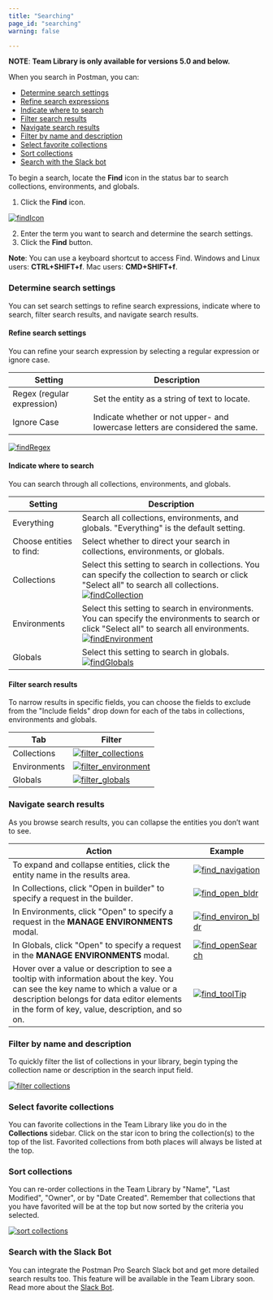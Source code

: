 ```yaml
---
title: "Searching"
page_id: "searching"
warning: false

---
```


 **NOTE**: **Team Library is only available for versions 5.0 and below.**



When you search in Postman, you can:
* [Determine search settings](#determine) 
* [Refine search expressions](#refine)
* [Indicate where to search](#indicate)
* [Filter search results](#filter)
* [Navigate search results](#navigate)
* [Filter by name and description](#filtername)
* [Select favorite collections](#select)
* [Sort collections](#sort)
* [Search with the Slack bot](#search)

To begin a search, locate the **Find** icon in the status bar to search collections, environments, and globals. 

1. Click the **Find** icon. 

[![findIcon](https://assets.postman.com/postman-docs/Find_icon2.png)](https://assets.postman.com/postman-docs/Find_icon2.png)

2. Enter the term you want to search and determine the search settings.
3. Click the **Find** button.

**Note**: You can use a keyboard shortcut to access Find. Windows and Linux users: **CTRL+SHIFT+f**. Mac users: **CMD+SHIFT+f**. 

<h3 id="determine">Determine search settings</h3>
You can set search settings to refine search expressions, indicate where to search, filter search results, and navigate search results.

<h4 id="refine">Refine search settings</h4>
You can refine your search expression by selecting a regular expression or ignore case. 

| **Setting**  | **Description** |
| --- | --- |
| Regex (regular expression) | Set the entity as a string of text to locate.  |
| Ignore Case| Indicate whether or not upper- and lowercase letters are considered the same. |

[![findRegex](https://assets.postman.com/postman-docs/Find_regex1.png)](https://assets.postman.com/postman-docs/Find_regex1.png)

<h4 id="indicate">Indicate where to search</h4>
You can search through all collections, environments, and globals.

| **Setting**  | **Description** |
| --- | --- |
| Everything| Search all collections, environments, and globals. "Everything" is the default setting.  |
| Choose entities to find:| Select whether to direct your search in collections, environments, or globals. |
| Collections | Select this setting to search in collections. You can specify the collection to search or click "Select all" to search all collections.<br> [![findCollection](https://assets.postman.com/postman-docs/Find_searchCollections.jpg)](https://assets.postman.com/postman-docs/Find_searchCollections.jpg) |
| Environments| Select this setting to search in environments. You can specify the environments to search or click "Select all" to search all environments.<br>   [![findEnvironment](https://assets.postman.com/postman-docs/Find_environments.jpeg)](https://assets.postman.com/postman-docs/Find_environments.jpeg)|
| Globals| Select this setting to search in globals. <br> [![findGlobals](https://assets.postman.com/postman-docs/Find_globals.jpeg)](https://assets.postman.com/postman-docs/Find_globals.jpeg) |


<h4 id="filter">Filter search results</h4>
To narrow results in specific fields, you can choose the fields to exclude from the "Include fields" drop down for each of the tabs in collections, environments and globals.

|**Tab**  | **Filter**  |
| --- | --- |
| Collections| [![filter_collections](https://assets.postman.com/postman-docs/Filter_collections.png)](https://assets.postman.com/postman-docs/Filter_collections.png) |
| Environments| [![filter_environment](https://assets.postman.com/postman-docs/Find_environments_filter_1.jpeg)](https://assets.postman.com/postman-docs/Find_environments_filter_1.jpeg) |
| Globals |  [![filter_globals](https://assets.postman.com/postman-docs/Find_globals_filter_2.jpeg)](https://assets.postman.com/postman-docs/Find_globals_filter_2.jpeg)   |

<h3 id="navigate">Navigate search results</h3>
As you browse search results, you can collapse the entities you don’t want to see.

|**Action** |**Example**  |
| --- | --- |
| To expand and collapse entities, click the entity name in the results area.| [![find_navigation](https://assets.postman.com/postman-docs/Find_navigatingResults4.jpeg)](https://assets.postman.com/postman-docs/Find_navigatingResults4.jpeg) |
| In Collections, click "Open in builder" to specify a request in the builder. | [![find_open_bldr](https://assets.postman.com/postman-docs/FIND_collection_openINBld3.jpeg)](https://assets.postman.com/postman-docs/FIND_collection_openINBld3.jpeg)|
| In Environments, click "Open" to specify a request in the **MANAGE ENVIRONMENTS** modal. |[![find_environ_bldr](https://assets.postman.com/postman-docs/FIND_environments_Open.jpeg)](https://assets.postman.com/postman-docs/FIND_environments_Open.jpeg)  |
| In Globals,  click "Open" to specify a request in the **MANAGE ENVIRONMENTS** modal. |[![find_openSearch](https://assets.postman.com/postman-docs/Find_openSearchResults_globals.jpeg)](https://assets.postman.com/postman-docs/Find_openSearchResults_globals.jpeg)  |
| Hover over a value or description to see a tooltip with information about the key. You can see the key name to which a value or a description belongs for data editor elements in the form of key, value, description, and so on.   |  [![find_toolTip](https://assets.postman.com/postman-docs/Find_toolTip2.jpeg)](https://assets.postman.com/postman-docs/Find_toolTip2.jpeg)  |

<h3 id="filtername">Filter by name and description</h3>

To quickly filter the list of collections in your library, begin typing the collection name or description in the search input field.

[![filter collections](https://assets.postman.com/postman-docs/filter_name_desc.png)](https://assets.postman.com/postman-docs/filter_name_desc.png)

<h3 id="select">Select favorite collections</h3>

You can favorite collections in the Team Library like you do in the **Collections** sidebar. Click on the star icon to bring the collection(s) to the top of the list. Favorited collections from both places will always be listed at the top.

<h3 id="sort">Sort collections</h3>

You can re-order collections in the Team Library by "Name", "Last Modified", "Owner", or by "Date Created". Remember that collections that you have favorited will be at the top but now sorted by the criteria you selected.

[![sort collections](https://assets.postman.com/postman-docs/filter_sort.png)](https://assets.postman.com/postman-docs/filter_sort.png)

<h3 id="search">Search with the Slack Bot</h3>

You can integrate the Postman Pro Search Slack bot and get more detailed search results too. This feature will be available in the Team Library soon. Read more about the [Slack Bot](https://blog.postman.com/2015/09/24/api-integrations-using-postman-building-a-slack-channel-bot/).
